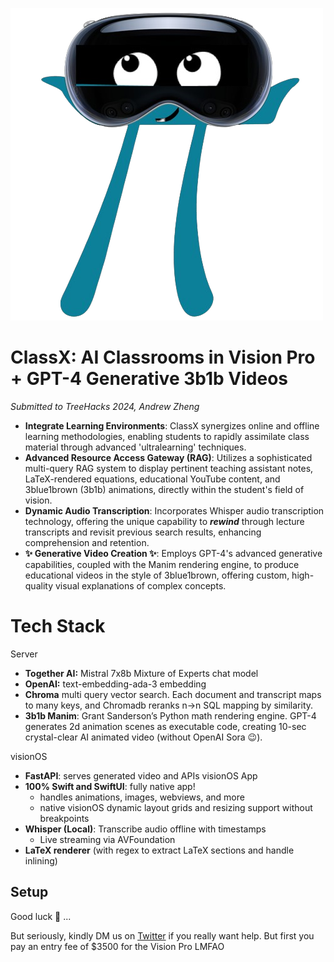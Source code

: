 ![ClassX Interface](./pi_transparent.png)

# ClassX: AI Classrooms in Vision Pro + GPT-4 Generative 3b1b Videos

_Submitted to TreeHacks 2024, Andrew Zheng_

- **Integrate Learning Environments**: ClassX synergizes online and offline learning methodologies, enabling students to rapidly assimilate class material through advanced 'ultralearning' techniques.
- **Advanced Resource Access Gateway (RAG)**: Utilizes a sophisticated multi-query RAG system to display pertinent teaching assistant notes, LaTeX-rendered equations, educational YouTube content, and 3blue1brown (3b1b) animations, directly within the student's field of vision.
- **Dynamic Audio Transcription**: Incorporates Whisper audio transcription technology, offering the unique capability to **_rewind_** through lecture transcripts and revisit previous search results, enhancing comprehension and retention.
- **✨ Generative Video Creation ✨**: Employs GPT-4's advanced generative capabilities, coupled with the Manim rendering engine, to produce educational videos in the style of 3blue1brown, offering custom, high-quality visual explanations of complex concepts.

# Tech Stack

Server

- **Together AI:** Mistral 7x8b Mixture of Experts chat model
- **OpenAI:** text-embedding-ada-3 embedding
- **Chroma** multi query vector search. Each document and transcript maps to many keys, and Chromadb reranks n->n SQL mapping by similarity.
- **3b1b Manim**: Grant Sanderson’s Python math rendering engine. GPT-4 generates 2d animation scenes as executable code, creating 10-sec crystal-clear AI animated video (without OpenAI Sora 😉).

visionOS

- **FastAPI**: serves generated video and APIs
  visionOS App
- **100% Swift and SwiftUI**: fully native app!
  - handles animations, images, webviews, and more
  - native visionOS dynamic layout grids and resizing support without breakpoints
- **Whisper (Local)**: Transcribe audio offline with timestamps
  - Live streaming via AVFoundation
- **LaTeX renderer** (with regex to extract LaTeX sections and handle inlining)

## Setup

Good luck 🫠 ...

But seriously, kindly DM us on [Twitter](https://x.com/photomz) if you really want help. But first you pay an entry fee of $3500 for the Vision Pro LMFAO
